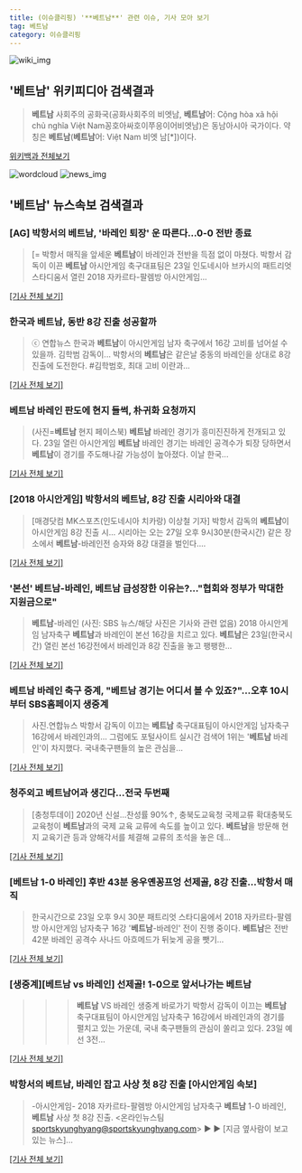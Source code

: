 ```yaml
---
title: (이슈클리핑) '**베트남**' 관련 이슈, 기사 모아 보기
tag: 베트남
category: 이슈클리핑
---
```

![wiki_img](https://user-images.githubusercontent.com/42597476/44503234-41136a80-a6d0-11e8-9071-6fc6418eafe4.png)
## **'**베트남**'** 위키피디아 검색결과
>**베트남** 사회주의 공화국(공화사회주의 비엣남, **베트남**어: Cộng hòa xã hội chủ nghĩa Việt Nam꽁호아싸호이쭈응이어비엣남)은 동남아시아 국가이다. 약칭은 **베트남**(**베트남**어: Việt Nam 비엣 남[*])이다.

<a href="https://ko.wikipedia.org/wiki/베트남" target="_blank">위키백과 전체보기</a>

![wordcloud](https://s3.ap-northeast-2.amazonaws.com/lyrics101-wordcloud/2018-08-23-1535034982.png)
![news_img](https://user-images.githubusercontent.com/42597476/44507050-1206f400-a6e4-11e8-8d98-7ffbfebb353f.png)
## **'**베트남**'** 뉴스속보 검색결과
### [AG] 박항서의 **베트남**, '바레인 퇴장' 운 따른다…0-0 전반 종료

>[= 박항서 매직을 앞세운 **베트남**이 바레인과 전반을 득점 없이 마쳤다. 박항서 감독이 이끈 **베트남** 아시안게임 축구대표팀은 23일 인도네시아 브카시의 패트리엇 스타디움서 열린 2018 자카르타-팔렘방 아시안게임...

[[기사 전체 보기]](http://www.sportalkorea.com/news/view.php?gisa_uniq=2018082322221555&section_code=10&cp=se&gomb=1)

### 한국과 **베트남**, 동반 8강 진출 성공할까

>ⓒ 연합뉴스 한국과 **베트남**이 아시안게임 남자 축구에서 16강 고비를 넘어설 수 있을까. 김학범 감독이... 박항서의 **베트남**은 같은날 중동의 바레인을 상대로 8강 진출에 도전한다. #김학범호, 최대 고비 이란과...

[[기사 전체 보기]](http://www.dailian.co.kr/news/view/734354/?sc=naver)

### **베트남** 바레인 판도에 현지 들썩, 朴귀화 요청까지

>(사진=**베트남** 현지 페이스북) **베트남** 바레인 경기가 흥미진진하게 전개되고 있다. 23일 열린 아시안게임 **베트남** 바레인 경기는 바레인 공격수가 퇴장 당하면서 **베트남**이 경기를 주도해나갈 가능성이 높아졌다. 이날 한국...

[[기사 전체 보기]](http://www.gnmaeil.com/news/articleView.html?idxno=381044)

### [2018 아시안게임] 박항서의 **베트남**, 8강 진출 시리아와 대결

>[매경닷컴 MK스포츠(인도네시아 치카랑) 이상철 기자] 박항서 감독의 **베트남**이 아시안게임 8강 진출 시... 시리아는 오는 27일 오후 9시30분(한국시간) 같은 장소에서 **베트남**-바레인전 승자와 8강 대결을 벌인다....

[[기사 전체 보기]](http://sports.mk.co.kr/view.php?year=2018&no=531129)

### '본선' **베트남**-바레인, **베트남** 급성장한 이유는?…"협회와 정부가 막대한 지원금으로"

>**베트남**-바레인 (사진: SBS 뉴스/해당 사진은 기사와 관련 없음) 2018 아시안게임 남자축구 **베트남**과 바레인이 본선 16강을 치르고 있다. **베트남**은 23일(한국시간) 열린 본선 16강전에서 바레인과 8강 진출을 놓고 팽팽한...

[[기사 전체 보기]](http://www.jemin.com/news/articleView.html?idxno=535162)

### **베트남** 바레인 축구 중계, "**베트남** 경기는 어디서 볼 수 있죠?"...오후 10시부터 SBS홈페이지 생중계

>사진.연합뉴스 박항서 감독이 이끄는 **베트남** 축구대표팀이 아시안게임 남자축구 16강에서 바레인과의... 그럼에도 포털사이트 실시간 검색어 1위는 '**베트남** 바레인'이 차지했다. 국내축구팬들의 높은 관심을...

[[기사 전체 보기]](http://news.imaeil.com/Entertainments/2018082323031816058)

### 청주외고 **베트남**어과 생긴다…전국 두번째

>[충청투데이] 2020년 신설…찬성률 90%↑, 충북도교육청 국제교류 확대충북도교육청이 **베트남**과의 국제 교육 교류에 속도를 높이고 있다. **베트남**을 방문해 현지 교육기관 등과 양해각서를 체결해 교류의 초석을 놓은 데...

[[기사 전체 보기]](http://www.cctoday.co.kr/?mod=news&act=articleView&idxno=1157786)

### [**베트남** 1-0 바레인] 후반 43분 응우옌꽁프엉 선제골, 8강 진출…박항서 매직

>한국시간으로 23일 오후 9시 30분 패트리엇 스타디움에서 2018 자카르타-팔렘방 아시안게임 남자축구 16강 '**베트남**-바레인' 전이 진행 중이다. **베트남**은 전반 42분 바레인 공격수 사나드 아흐메드가 뒤늦게 공을 뺏기...

[[기사 전체 보기]](http://news20.busan.com/controller/newsController.jsp?newsId=20180823000419)

### [생중계][**베트남** vs 바레인] 선제골! 1-0으로 앞서나가는 **베트남**

>>> **베트남** VS 바레인 생중계 바로가기 박항서 감독이 이끄는 **베트남** 축구대표팀이 아시안게임 남자축구 16강에서 바레인과의 경기를 펼치고 있는 가운데, 국내 축구팬들의 관심이 쏠리고 있다. 23일 예선 3전...

[[기사 전체 보기]](https://programs.sbs.co.kr/sports/ag2018/article/56053/S10009184998)

### 박항서의 **베트남**, 바레인 잡고 사상 첫 8강 진출 [아시안게임 속보]

>-아시안게임- 2018 자카르타-팔렘방 아시안게임 남자축구 **베트남** 1-0 바레인, **베트남** 사상 첫 8강 진출. <온라인뉴스팀 sportskyunghyang@sportskyunghyang.com> ▶ ▶ [지금 옆사람이 보고있는 뉴스]...

[[기사 전체 보기]](http://sports.khan.co.kr/news/sk_index.html?art_id=201808232327003&sec_id=520101&pt=nv)


